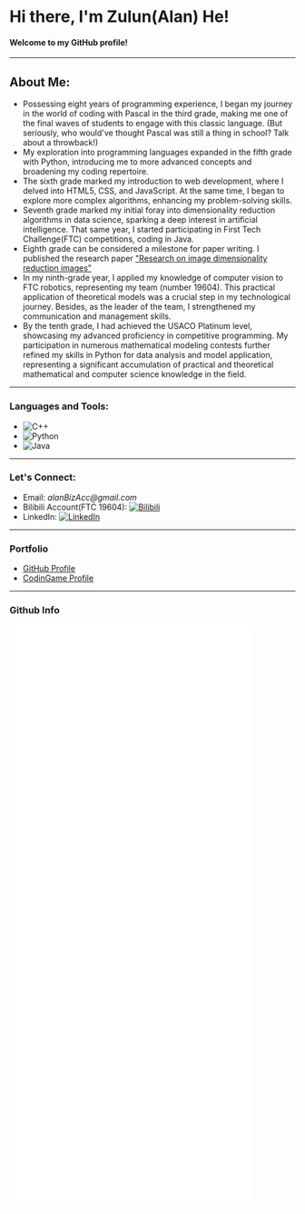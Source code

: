 # Hi there, I'm Zulun(Alan) He! 
#### Welcome to my GitHub profile!

---

## **About Me:**

- Possessing eight years of programming experience, I began my journey in the world of coding with Pascal in the third grade, making me one of the final waves of students to engage with this classic language. (But seriously, who would've thought Pascal was still a thing in school? Talk about a throwback!)
- My exploration into programming languages expanded in the fifth grade with Python, introducing me to more advanced concepts and broadening my coding repertoire.
- The sixth grade marked my introduction to web development, where I delved into HTML5, CSS, and JavaScript. At the same time, I began to explore more complex algorithms, enhancing my problem-solving skills.
- Seventh grade marked my initial foray into dimensionality reduction algorithms in data science, sparking a deep interest in artificial intelligence. That same year, I started participating in First Tech Challenge(FTC) competitions, coding in Java.
- Eighth grade can be considered a milestone for paper writing. I published the research paper ["Research on image dimensionality reduction images"](https://dl.acm.org/doi/10.1145/3502814.3502819)
- In my ninth-grade year, I applied my knowledge of computer vision to FTC robotics, representing my team (number 19604). This practical application of theoretical models was a crucial step in my technological journey. Besides, as the leader of the team, I strengthened my communication and management skills.
- By the tenth grade, I had achieved the USACO Platinum level, showcasing my advanced proficiency in competitive programming. My participation in numerous mathematical modeling contests further refined my skills in Python for data analysis and model application, representing a significant accumulation of practical and theoretical mathematical and computer science knowledge in the field.
---

### **Languages and Tools:**

-  ![C++](https://img.shields.io/badge/-C%2B%2B-00599C?style=flat-square&logo=c%2B%2B)
-  ![Python](https://img.shields.io/badge/-Python-black?style=flat-square&logo=python)
-  ![Java](https://img.shields.io/badge/-Java-007396?style=flat-square&logo=java)

---

[//]: # ()
[//]: # (**My GitHub Stats:**)

[//]: # ()
[//]: # (<!-- ![Your GitHub Stats]&#40;https://github-readme-stats.vercel.app/api?username=yourusername&show_icons=true&#41; -->)

[//]: # ()
[//]: # (---)

### **Let's Connect:**

- Email: _alanBizAcc@gmail.com_
- Bilibili Account(FTC 19604): [![Bilibili](https://img.shields.io/badge/-Bilibili-00A1D6?style=flat-square&logo=bilibili&logoColor=white)](https://space.bilibili.com/2122417636?spm_id_from=333.337.search-card.all.click)
- LinkedIn: [![LinkedIn](https://img.shields.io/badge/-LinkedIn-blue?style=flat-square&logo=linkedin&logoColor=white&link=https://www.linkedin.com/in/zulun-he-a367612a3/)](https://www.linkedin.com/in/zulun-he-a367612a3/)

---
### Portfolio
- [GitHub Profile](https://github.com/Cometgerms)
- [CodinGame Profile](https://www.codingame.com/profile/645bc3f8b0a1b9f68f882b773d1dc4ff4276775)


---

### Github Info
<picture>
  <img src="/metrics.svg" alt="Metrics">
</picture>

